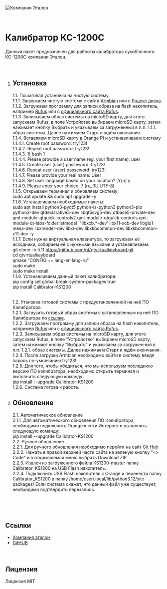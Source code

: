 ![Компания Эталон](https://omsketalon.ru/sites/default/files/logo_s_0.png)

<br>
<h1>Калибратор КС-1200С</h1>

Данный пакет предназначен для рабооты калибратора сухоблочного КС-1200С компании Эталон.
<br><br><br>
1. <h2>Установка</h2>

    1.1. Пошаговая установка на чистую систему.<br>
    1.1.1. Загружаем чистую систему с сайта [Armbian](https://www.armbian.com/orange-pi-plus-2e/) или с [Яндекс диска](https://disk.yandex.ru/d/d5oLR2isGOukiw).  
    1.1.2. Загружаем программу для записи образа на flash накопитель, например [Rufus](https://disk.yandex.ru/d/1JKf5sK0ytQStw) или с [официального сайта Rufus](https://rufus.ie/ru/).<br>
    1.1.3. Записываем образ системы на microSD карту, для этого запускаем Rufus, в поле Устройство выбираем microSD карту, затем нажимает кнопку Выбрать и  указываем за загруженный в п.п. 1.1.1. образ системы. Далее нажимаем Старт и ждём окончания.<br>
    1.1.4. Вставляем microSD карту в Orange PI и устанавливаем систему<br>
    1.1.4.1. Create root password: try123!<br>
    1.1.4.2. Repeat root password: try123!<br>
    1.1.4.3. 1) bash 1<br>
    1.1.4.4. Please prowide a user name (eg. your first name): user<br>
    1.1.4.5. Create user (user) passeword: try123!<br>
    1.1.4.6. Repeat user (user) passeword: try123!<br>
    1.1.4.7. Please provide your real name: User<br>
    1.1.4.8. Set user language based on your location? [Y/n] y<br>
    1.1.4.9. Please enter your choice: 7 (ru_RU.UTF-8)<br>
    1.1.5. Открываем терминал и обновляем систему:<br>
            sudo apt update && sudo apt upgrade -y<br>
    1.1.6. Устанавливаем необходимые пакеты:<br>
            sudo apt install python3-pyqt5 python-is-python3 python3-pip python3-dev qtdeclarative5-dev libqt5svg5-dev qtbase5-private-dev qml-module-qtquick-controls2 qml-module-qtquick-controls qml-module-qt-labs-folderlistmodel '^libxcb.*-dev' libx11-xcb-dev libglu1-mesa-dev libxrender-dev libxi-dev libxkbcommon-dev libxkbcommon-x11-dev -y<br>
    1.1.7. Если нужна виртуальная клавиатура, то загружаем её исходники, собираем её с нужными языками и устанавливаем:<br>
            git clone -b 5.11 https://github.com/qt/qtvirtualkeyboard.git<br>
            cd qtvirtualkeyboard<br>
            qmake "CONFIG += lang-en lang-ru"<br>
            sudo make<br>
            sudo make install<br>
    1.1.8. Устанавливаем данный пакет калибратора:<br>
            pip config set global.break-system-packages true<br>
            pip install Calibrator-KS1200<br><br>

    1.2. Утановка готовой системы с предустановленной на неё ПО Калибратора.<br>
    1.2.1. Загрузить готовый образ системы с установленным на неё ПО  Калибратора по [ссылке](https://disk.yandex.ru/d/cVHG4rDIxNFlXg).<br>
    1.2.2. Загружаем программу для записи образа на flash накопитель, например [Rufus](https://disk.yandex.ru/d/1JKf5sK0ytQStw)  или с [официального сайта Rufus](https://rufus.ie/ru/).<br>
    1.2.3. Записываем образ системы на microSD карту, для этого запускаем Rufus, в поле "Устройство" выбираем microSD карту, затем нажимает кнопку "Выбрать" и  указываем за загруженный в п.п.          1.2.1. образ системы. Далее нажимаем Старт и ждём окончания.<br>
    1.2.4. После загрузки Armbian необходимо войти в систему введя пароль по-умолчанию try123!<br>
    1.2.5. Для того, чтобы убедиться, что мы используем последнюю версию ПО калибратора, необходимо открыть терминал и выполнить следующую команду:<br>
        pip install --upgrade Calibrator-KS1200<br>
    1.2.6. Система готова к работе.<br>

2. <h2>Обновление</h2>

    2.1. Автоматическое обновление<br>
    2.1.1. Для автоматического обновления ПО Калибратора, необходимо подключить Orange к сети Интернет и выполнить следующую команду:<br>
        pip install --upgrade Calibrator-KS1200<br>
    2.2. Ручное обновление<br>
    2.2.1. Для ручного обновления необходимо перейти на сайт [Git Hub](https://github.com/psih0/KS1200)<br>
    2.2.2. Нажать в правой верхней части сайта на зеленую кнопку "<> Code" и в открывшемся меню выбрать Download ZIP.<br>
    2.2.3. Извлеч из загруженного файла KS1200-master папку Calibrator_KS1200 на USB Flash накопитель.<br>
    2.2.4. Подключить USB Flash накопитель к Orange и перенести папку Calibrator_KS1200 в папку /home/user/.local/lib/python3.12/site-packages/
           Если система скажет, что данный файл уже существует, необходимо подтвердить перезапись.<br>

<br><br><br>
<h2> Ссылки </h2>   

- [Компания эталон](http://www.omsketalon.ru/)
- [GitHUB](https://github.com/psih0/KS1200)
<br><br><br>
## Лицензия

Лицензия MIT
